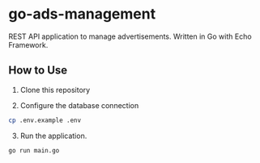 # go-ads-management

REST API application to manage advertisements. Written in Go with Echo Framework.

## How to Use

1. Clone this repository

2. Configure the database connection

```sh
cp .env.example .env
```

3. Run the application.

```sh
go run main.go
```
